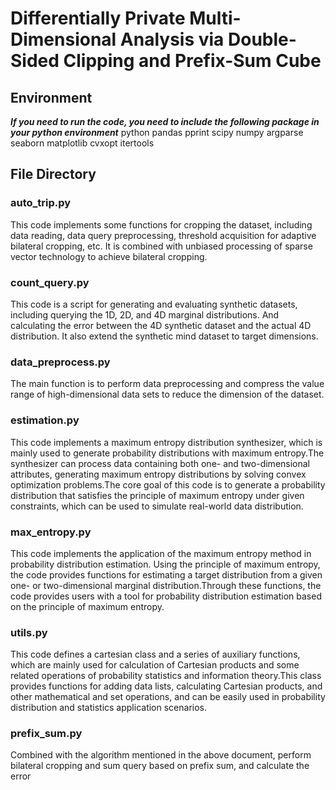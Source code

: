 # Differentially Private Multi-Dimensional Analysis via Double-Sided Clipping and Prefix-Sum Cube

## Environment
*__If you need to run the code, you need to include the following package in your python environment__*
python
pandas
pprint
scipy
numpy
argparse
seaborn
matplotlib
cvxopt
itertools


## File Directory
### auto_trip.py
This code implements some functions for cropping the dataset, including data reading, data query preprocessing, threshold acquisition for adaptive bilateral cropping, etc. It is combined with unbiased processing of sparse vector technology to achieve bilateral cropping.

### count_query.py
This code is a script for generating and evaluating synthetic datasets, including querying the 1D, 2D, and 4D marginal distributions. And calculating the error between the 4D synthetic dataset and the actual 4D distribution. It also extend the synthetic mind dataset to target dimensions.

### data_preprocess.py
The main function is to perform data preprocessing and compress the value range of high-dimensional data sets to reduce the dimension of the dataset.

### estimation.py
This code implements a maximum entropy distribution synthesizer, which is mainly used to generate probability distributions with maximum entropy.The synthesizer can process data containing both one- and two-dimensional attributes, generating maximum entropy distributions by solving convex optimization problems.The core goal of this code is to generate a probability distribution that satisfies the principle of maximum entropy under given constraints, which can be used to simulate real-world data distribution.

### max_entropy.py
This code implements the application of the maximum entropy method in probability distribution estimation. Using the principle of maximum entropy, the code provides functions for estimating a target distribution from a given one- or two-dimensional marginal distribution.Through these functions, the code provides users with a tool for probability distribution estimation based on the principle of maximum entropy.

### utils.py
This code defines a cartesian class and a series of auxiliary functions, which are mainly used for calculation of Cartesian products and some related operations of probability statistics and information theory.This class provides functions for adding data lists, calculating Cartesian products, and other mathematical and set operations, and can be easily used in probability distribution and statistics application scenarios.

### prefix_sum.py
Combined with the algorithm mentioned in the above document, perform bilateral cropping and sum query based on prefix sum, and calculate the error


